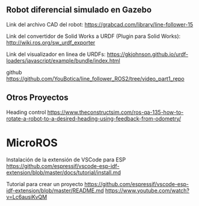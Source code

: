 ## Robot diferencial simulado en Gazebo

Link del archivo CAD del robot: 
https://grabcad.com/library/line-follower-15


Link del convertidor de Solid Works a URDF (Plugin para Solid Works): 
http://wiki.ros.org/sw_urdf_exporter


Link del visualizador en linea de URDFs:
https://gkjohnson.github.io/urdf-loaders/javascript/example/bundle/index.html


github
https://github.com/YouBotica/line_follower_ROS2/tree/video_part1_repo

## Otros Proyectos

Heading control
https://www.theconstructsim.com/ros-qa-135-how-to-rotate-a-robot-to-a-desired-heading-using-feedback-from-odometry/

# MicroROS

Instalación de la extensión de VSCode para ESP
https://github.com/espressif/vscode-esp-idf-extension/blob/master/docs/tutorial/install.md


Tutorial para crear un proyecto
https://github.com/espressif/vscode-esp-idf-extension/blob/master/README.md
https://www.youtube.com/watch?v=Lc6ausiKvQM